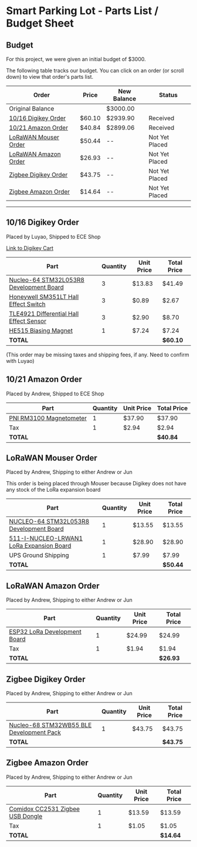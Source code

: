 # Smart Parking Lot - Parts List / Budget Sheet

## Budget

For this project, we were given an initial budget of $3000.

The following table tracks our budget. You can click on an order (or scroll down) to view that order's parts list.

| Order | Price | New Balance | Status |
|-------|-------|-------------|--------|
| Original Balance |   | $3000.00 |   |
| [10/16 Digikey Order](#1016-digikey-order) | $60.10 | $2939.90 | Received |
| [10/21 Amazon Order](#1021-amazon-order) | $40.84 | $2899.06 | Received |
| [LoRaWAN Mouser Order](#lorawan-mouser-order) | $50.44 | -- | Not Yet Placed |
| [LoRaWAN Amazon Order](#lorawan-amazon-order) | $26.93 | -- | Not Yet Placed |
| [Zigbee Digikey Order](#zigbee-digikey-order) | $43.75 | -- | Not Yet Placed |
| [Zigbee Amazon Order](#zigbee-amazon-order) | $14.64 | -- | Not Yet Placed |

---

## 10/16 Digikey Order

Placed by Luyao, Shipped to ECE Shop

[Link to Digikey Cart](https://www.digikey.com/short/zn4rj8)

| Part | Quantity | Unit Price | Total Price |
|------|----------|------------|-------------|
| [Nucleo-64 STM32L053R8 Development Board](https://www.digikey.com/short/zd3md2) | 3 | $13.83 | $41.49 |
| [Honeywell SM351LT Hall Effect Switch](https://www.digikey.com/short/zd3mvn) | 3 | $0.89 | $2.67 |
| [TLE4921 Differential Hall Effect Sensor](https://www.digikey.com/short/zd3m1h) | 3 | $2.90 | $8.70 |
| [HE515 Biasing Magnet](https://www.digikey.com/short/zd3h77) | 1 | $7.24 | $7.24 |
| **TOTAL** |   |   | **$60.10** |

(This order may be missing taxes and shipping fees, if any. Need to confirm with Luyao)

## 10/21 Amazon Order

Placed by Andrew, Shipped to ECE Shop

| Part | Quantity | Unit Price | Total Price |
|------|----------|------------|-------------|
| [PNI RM3100 Magnetometer](https://www.amazon.com/dp/B01N5QL0XC/) | 1 | $37.90 | $37.90 |
| Tax | 1 | $2.94 | $2.94 |
| **TOTAL** |   |   | **$40.84** |

## LoRaWAN Mouser Order

Placed by Andrew, Shipping to either Andrew or Jun

This order is being placed through Mouser because Digikey does not have any stock of the LoRa expansion board

| Part | Quantity | Unit Price | Total Price |
|------|----------|------------|-------------|
| [NUCLEO-64 STM32L053R8 Development Board](https://www.mouser.com/ProductDetail/511-NUCLEO-L053R8) | 1 | $13.55 | $13.55 |
| [511-I-NUCLEO-LRWAN1 LoRa Expansion Board](https://www.mouser.com/ProductDetail/511-I-NUCLEO-LRWAN1) | 1 | $28.90 | $28.90 |
| UPS Ground Shipping | 1 | $7.99 | $7.99 |
| **TOTAL** |   |   | **$50.44** |

## LoRaWAN Amazon Order

Placed by Andrew, Shipping to either Andrew or Jun

| Part | Quantity | Unit Price | Total Price |
|------|----------|------------|-------------|
| [ESP32 LoRa Development Board](https://www.amazon.com/dp/B076MSLFC9/) | 1 | $24.99 | $24.99 |
| Tax | 1 | $1.94 | $1.94 |
| **TOTAL** |   |   | **$26.93** |

## Zigbee Digikey Order

Placed by Andrew, Shipping to either Andrew or Jun

| Part | Quantity | Unit Price | Total Price |
|------|----------|------------|-------------|
| [Nucleo-68 STM32WB55 BLE Development Pack](https://www.digikey.com/short/zn0tj4) | 1 | $43.75 | $43.75 |
| **TOTAL** |   |   | **$43.75** |

## Zigbee Amazon Order

Placed by Andrew, Shipping to either Andrew or Jun

| Part | Quantity | Unit Price | Total Price |
|------|----------|------------|-------------|
| [Comidox CC2531 Zigbee USB Dongle](https://www.amazon.com/dp/B07KW1N1MR/) | 1 | $13.59 | $13.59 |
| Tax | 1 | $1.05 | $1.05 |
| **TOTAL** |   |   | **$14.64** |
